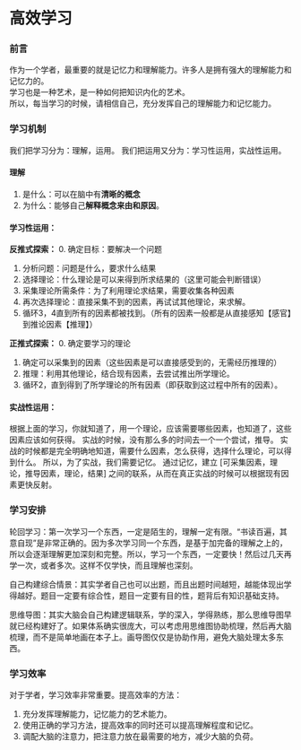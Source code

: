 # 高效学习

### 前言

作为一个学者，最重要的就是记忆力和理解能力。许多人是拥有强大的理解能力和记忆力的。  
学习也是一种艺术，是一种如何把知识内化的艺术。  
所以，每当学习的时候，请相信自己，充分发挥自己的理解能力和记忆能力。  

### 学习机制

我们把学习分为：理解，运用。
我们把运用又分为：学习性运用，实战性运用。

#### 理解

1. 是什么：可以在脑中有**清晰的概念**
2. 为什么：能够自己**解释概念来由和原因**。

#### 学习性运用：

**反推式探索：**
0. 确定目标：要解决一个问题
1. 分析问题：问题是什么，要求什么结果
2. 选择理论：什么理论是可以来得到所求结果的（这里可能会判断错误）
3. 采集理论所需条件：为了利用理论求结果，需要收集各种因素
4. 再次选择理论：直接采集不到的因素，再试试其他理论，来求解。
5. 循环3，4直到所有的因素都被找到。（所有的因素一般都是从直接感知【感官】到推论因素【推理】）

**正推式探索：**
0. 确定要学习的理论
1. 确定可以采集到的因素（这些因素是可以直接感受到的，无需经历推理的）
2. 推理：利用其他理论，结合现有因素，去尝试推出所学理论。
3. 循环2，直到得到了所学理论的所有因素（即获取到这过程中所有的因素）。

#### 实战性运用：

根据上面的学习，你就知道了，用一个理论，应该需要哪些因素，也知道了，这些因素应该如何获得。
实战的时候，没有那么多的时间去一个一个尝试，推导。
实战的时候都是完全明确地知道，需要什么因素，怎么获得，选择什么理论，可以得到什么。
所以，为了实战，我们需要记忆。
通过记忆，建立 [可采集因素，理论，推导因素，理论，结果] 之间的联系，从而在真正实战的时候可以根据现有因素更快反射。

### 学习安排

轮回学习：第一次学习一个东西，一定是陌生的，理解一定有限。“书读百遍，其意自现”是非常正确的。因为多次学习同一个东西，是基于加完备的理解之上的，所以会逐渐理解更加深刻和完整。所以，学习一个东西，一定要快！然后过几天再学一次，或者多次。这样不仅学快，而且理解也深刻。

自己构建综合情景：其实学者自己也可以出题，而且出题时间越短，越能体现出学得越好。题目一定要有综合性，题目一定要有目的性，题背后有知识基础支持。

思维导图：其实大脑会自己构建逻辑联系，学的深入，学得熟练，那么思维导图早就已经构建好了。如果体系确实很庞大，可以考虑用思维图协助梳理，然后再大脑梳理，而不是简单地画在本子上。画导图仅仅是协助作用，避免大脑处理太多东西。

### 学习效率

对于学者，学习效率非常重要。提高效率的方法：
1.	充分发挥理解能力，记忆能力的艺术能力。
2.	使用正确的学习方法，提高效率的同时还可以提高理解程度和记忆。
3.	调配大脑的注意力，把注意力放在最需要的地方，减少大脑的负荷。
